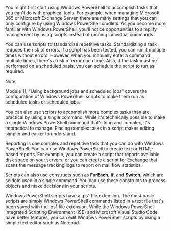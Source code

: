 You might first start using Windows PowerShell to accomplish tasks that you can't do with graphical tools. For example, when managing Microsoft 365 or Microsoft Exchange Server, there are many settings that you can only configure by using Windows PowerShell cmdlets. As you become more familiar with Windows PowerShell, you'll notice opportunities to simplify management by using scripts instead of running individual commands.

You can use scripts to standardize repetitive tasks. Standardizing a task reduces the risk of errors. If a script has been tested, you can run it multiple times without errors. However, when you manually enter a command multiple times, there's a risk of error each time. Also, if the task must be performed on a scheduled basis, you can schedule the script to run as required.

> [!NOTE] 
> Module 11, “Using background jobs and scheduled jobs” covers the configuration of Windows PowerShell scripts to make them run as scheduled tasks or scheduled jobs.

You can also use scripts to accomplish more complex tasks than are practical by using a single command. While it's technically possible to make a single Windows PowerShell command that's long and complex, it's impractical to manage. Placing complex tasks in a script makes editing simpler and easier to understand.

Reporting is one complex and repetitive task that you can do with Windows PowerShell. You can use Windows PowerShell to create text or HTML-based reports. For example, you can create a script that reports available disk space on your servers, or you can create a script for Exchange that scans the message tracking logs to report on mail flow statistics.

Scripts can also use constructs such as **ForEach**, **If**, and **Switch**, which are seldom used in a single command. You can use these constructs to process objects and make decisions in your scripts.

Windows PowerShell scripts have a .ps1 file extension. The most basic scripts are simply Windows PowerShell commands listed in a text file that's been saved with the .ps1 file extension. While the Windows PowerShell Integrated Scripting Environment (ISE) and Microsoft Visual Studio Code have better features, you can edit Windows PowerShell scripts by using a simple text editor such as Notepad.

